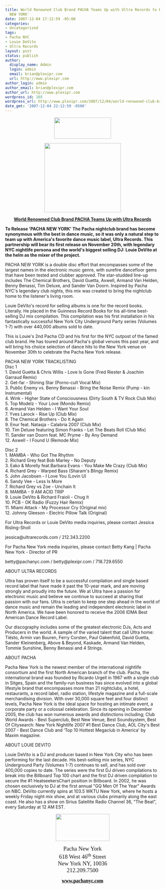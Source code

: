 ```yaml
---
title: World Renowned Club Brand PACHA Teams Up with Ultra Records to Release 'PACHA
  NEW YORK'
date: 2007-12-04 17:12:59 -05:00
categories:
- Uncategorized
tags:
- Pacha NYC
- Louie DeVito
- Ultra Records
layout: post
status: publish
author:
  display_name: Admin
  login: admin
  email: brian@plexipr.com
  url: http://www.plexipr.com
author_login: admin
author_email: brian@plexipr.com
author_url: http://www.plexipr.com
wordpress_id: 165
wordpress_url: http://www.plexipr.com/2007/12/04/world-renowned-club-brand-pacha-teams-up-with-ultra-records-to-release-pacha-new-york/
date_gmt: '2007-12-04 22:12:59 -0500'
---
```


<p style="text-align: center" align="center"><img src="http://www.daniellebollinger.com/rss/_img/ultrarecords.png" height="69" width="185" /></p>
<p style="text-align: right" align="right"><font face="Times New Roman" size="3"><span style="font-size: 12pt"> </span></font></p>
<p style="text-align: center" align="center"><img src="http://www.rhythmism.com/forum/attachment.php?attachmentid=44224&amp;d=1196115019" height="224" width="249" /></p>
<p style="text-align: center" align="center"><strong><u><font face="Times New Roman" size="4"><span style="font-size: 14pt; font-weight: bold"><span style="text-decoration: none"> </span></span></font></u></strong></p>
<p align="center"><strong><u>World Renowned Club Brand PACHA Teams Up with Ultra Records</u> </strong></p>
<p align="left"><strong>To Release 'PACHA NEW YORK' The Pacha nightclub brand has become synonymous with the best in dance music, so it was only a natural step to team up with America's favorite dance music label, Ultra Records. This partnership will bear its first release on November 20th, with legendary NYC nightlife persona and the world's biggest selling DJ: Louie DeVito at the helm as the mixer of the project.</strong></p>
<p>PACHA NEW YORK is a double disc effort that encompasses some of the largest names in the electronic music genre, with surefire dancefloor gems that have been tested and clubber approved.  The star-studded line-up includes The Chemical Brothers, David Guetta, Axwell, Armand Van Helden, Benny Benassi, Tim Deluxe, and Sander Van Doorn.  Inspired by Pacha NYC's legendary club nights, this mix was created to bring the nightclub home to the listener's living room.</p>
<p>Louie DeVito's record for selling albums is one for the record books.  Literally. He placed in the Guinness Record Books for his all-time best-selling DJ mix compilation.  This compilation was his first installation in his fantastically successful New York City Underground Party series (Volumes 1-7) with over 440,000 albums sold to date.</p>
<p>This is Louie's 2nd Pacha CD and his first for the NYC outpost of the famed club brand.  He has toured around Pacha's global venues this past year, and will bring his choice selection of dance hits to the New York venue on November 30th to celebrate the Pacha New York release.</p>
<p>PACHA NEW YORK TRACKLISTING<br />
Disc 1<br />
1. David Guetta &amp; Chris Willis - Love Is Gone (Fred Riester &amp; Joachim Garraud Remix)<br />
2. Get-far - Shining Star (Porno-cult Vocal Mix)<br />
3. Public Enemy vs. Benny Benassi - Bring the Noise Remix (Pump - kin Instrumental)<br />
4. Wink - Higher State of Consciousness (Dirty South &amp; TV Rock Club Mix)<br />
5. Top Modelz - Your Love (Mondo Remix)<br />
6. Armand Van Helden - I Want Your Soul<br />
7. Yves Larock - Rise Up (Club Mix)<br />
8. The Chemical Brothers - Do It Again<br />
9. Enur feat. Natasja - Calabria 2007 (Club Mix)<br />
10. Tim Deluxe featuring Simon Franks - Let The Beats Roll  (Club Mix)<br />
11. Sander van Doorn feat. MC Pryme - By Any Demand<br />
12. Axwell - I Found U (Remode Mix)</p>
<p>Disc 2<br />
1. MAMBA - Who Got The Rhythm<br />
2. Richard Grey feat Bob Marley - No Deputy<br />
3. Eako &amp; Morelly feat.Barbara Evans - You Make Me Crazy (Club Mix)<br />
4. Richard Grey - Warped Bass (Sharam's Blingy Remix)<br />
5. John Jacobsen - I Love You (Lovin U)<br />
6. Sandy Vee - Less Is More<br />
7. Richard Grey vs Zoe - Unchain It<br />
8. MAMBA - 9 AM ACID TRIP<br />
9. Louie DeVito &amp; Richard Fraioli - Chug It<br />
10. PCB - OK Radio (Fuzzy Hair Remix)<br />
11. Miami Attack - My Processor Cry (Original mix)<br />
12. Johnny Gleeson - Electric Pillow Talk (Original)</p>
<p>For Ultra Records or Louie DeVito media inquiries, please contact Jessica  Risling-Sholl</p>
<p>jessica@ultrarecords.com / 212.343.2200</p>
<p>For Pacha New York media inquiries, please contact Betty Kang | Pacha New York - Director of PR</p>
<p>betty@pachanyc.com / betty@plexipr.com / 718.729.6550</p>
<p>ABOUT ULTRA RECORDS</p>
<p>Ultra has proven itself to be a successful compilation and single based record label that have made it past the 10-year mark, and are moving strongly and proudly into the future. We at Ultra have a passion for electronic music and believe we continue to succeed at sharing that passion with our fans. Ultra is certain to keep one step ahead in the world of dance music and remain the leading and independent electronic label in North America.  We have been honored to receive the 2006 IDMA Best American Dance Record Label.</p>
<p>Our discography includes some of the greatest electronic DJs, Acts and Producers in the world. A sample of the varied talent that call Ultra home: Tiësto, Armin van Buuren, Ferry Corsten, Paul Oakenfold, David Guetta, Sander Kleinenberg, Above &amp; Beyond, Kaskade, Armand Van Helden, Tommie Sunshine, Benny Benassi and 4 Strings.</p>
<p>ABOUT PACHA</p>
<p>Pacha New York is the newest member of the international nightlife consortium and the first North American branch of the club. Pacha, the international brand was founded by Ricardo Urgell in 1967 with a single club in Sitges, Spain and the family-run business has since evolved into a global lifestyle brand that encompasses more than 21 nightclubs, a hotel, restaurants, a record label, radio station, lifestyle magazine and a full-scale merchandising division. With over 30,000 square feet and four distinct levels, Pacha New York is the ideal space for hosting an intimate event, a corporate party or a colossal celebration.  Since its opening in December 2005, the club has won numerous awards and distinctions including; Club World Awards - Best Superclub, Best New Venue, Best Soundsystem, Best Of Citysearch: New York Nightlife 2007 #1 Best Dance Club, AOL City's Best 2007 - Best Dance Club and ‘Top 10 Hottest Megaclub in America' by Maxim magazine.</p>
<p>ABOUT LOUIE DEVITO</p>
<p>Louie DeVito is a DJ and producer based in New York City who has been performing for the last decade. His best-selling mix series, NYC Underground Party (Volumes 1-7) continues to sell, and has sold over 400,000 copies to date.  The series were the first DJ driven compilations to break into the Billboard Top 100 chart and the first DJ driven compilation to secure the #1 HeatseekersChart position in Billboard. In 2002, he was chosen exclusively to DJ at the first annual "GQ Men Of The Year" Awards on NBC. DeVito currently spins at 103.5 WKTU New York, where he hosts a weekly Friday night mix show, and at various clubs primarily along the east coast. He also has a show on Sirius Satellite Radio Channel 36, "The Beat", every Saturday at 12 AM EST.</p>
<p><strong><u><font><span></span></font></u></strong></p>
<p style="text-align: center" align="center"><img src="http://www.djfix.com/files/features/34/Pacha.jpg" border="0" height="88" width="175" /></p>
<p style="text-align: center" align="center"><font face="Tahoma" size="3"><span style="font-size: 12pt; font-family: Tahoma"> </span></font></p>
<p style="text-align: center" align="center"><font face="Times New Roman" size="4"><span style="font-size: 14pt">Pacha New York<br />
618 West 46<sup>th</sup>    Street<br />
New York NY,   10036<br />
212.209.7500</span></font></p>
<p style="text-align: center" align="center"><strong><font face="Times New Roman" size="3"><span style="font-size: 12pt; font-weight: bold"><a href="http://www.pachanyc.com/" target="_blank"><font color="black"><span style="color: windowtext; text-decoration: none">www.pachanyc.com</span></font></a><br />
</span></font></strong></p>
